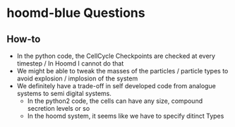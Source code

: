 # hoomd-blue Questions

## How-to
* In the python code, the CellCycle Checkpoints are checked at every timestep / In Hoomd I cannot do that
* We might be able to tweak the masses of the particles / particle types to avoid explosion / implosion of the system
* We definitely have a trade-off in self developed code from analogue systems to semi digital systems.
  * In the python2 code, the cells can have any size, compound secretion levels or so
  * In the hoomd system, it seems like we have to specify ditinct Types